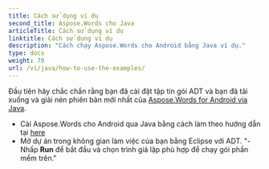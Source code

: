 ```yaml
---
title: Cách sử dụng ví dụ
second_title: Aspose.Words cho Java
articleTitle: Cách sử dụng ví dụ
linktitle: Cách sử dụng ví dụ
description: "Cách chạy Aspose.Words cho Android bằng Java ví dụ."
type: docs
weight: 70
url: /vi/java/how-to-use-the-examples/
---
```


Đầu tiên hãy chắc chắn rằng bạn đã cài đặt tập tin gói ADT và bạn đã tải xuống và giải nén phiên bản mới nhất của [Aspose.Words for Android via Java](https://releases.aspose.com/words/androidjava/).

- Cài Aspose.Words cho Android qua Java bằng cách làm theo hướng dẫn tại [here](/words/java/installation/)
- Mở dự án trong không gian làm việc của bạn bằng Eclipse với ADT.
"- Nhấp **Run** để bắt đầu và chọn trình giả lập phù hợp để chạy gói phần mềm trên."
